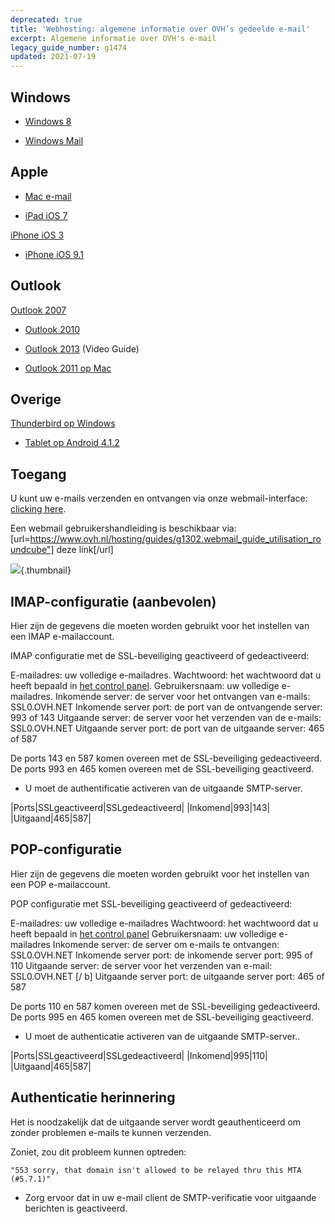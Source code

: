 ```yaml
---
deprecated: true
title: 'Webhosting: algemene informatie over OVH’s gedeelde e-mail'
excerpt: Algemene informatie over OVH's e-mail
legacy_guide_number: g1474
updated: 2021-07-19
---
```



## Windows

- [Windows 8](https://www.ovh.nl/hosting/guides/g1281.mail_mutualise_guide_configuration_sous_windows_8)

- [Windows Mail](https://www.ovh.nl/hosting/guides/g1300.mail_mutualise_guide_configuration_windows_mail)




## Apple

- [Mac e-mail](https://www.ovh.nl/hosting/guides/g1287.mail_mutualise_guide_configuration_mail_de_mac)

- [iPad iOS 7](https://www.ovh.nl/hosting/guides/g1348.mail_mutualise_guide_configuration_sous_ipad_ios_7)

[iPhone iOS 3](https://www.ovh.nl/hosting/guides/g1296.mail_mutualise_guide_configuration_iphone_ios_3)

- [iPhone iOS 9.1](https://www.ovh.nl/hosting/guides/g2004.mail_mutualise_guide_configuration_iphone_ios_91)




## Outlook
[Outlook 2007](https://www.ovh.nl/hosting/guides/g1298.mail_mutualise_guide_configuration_outlook_2007)


- [Outlook 2010](https://www.ovh.nl/hosting/guides/g1299.mail_mutualise_guide_configuration_outlook_2010)

- [Outlook 2013](https://www.ovh.nl/hosting/guides/g1286.mail_mutualise_guide_configuration_outlook_2013) (Video Guide)

- [Outlook 2011 op Mac](https://www.ovh.nl/hosting/guides/g1345.mail_mutualise_guide_configuration_outlook_2011_sur_mac)




## Overige
[Thunderbird op Windows](https://www.ovh.nl/hosting/guides/g1297.mail_mutualise_guide_de_configuration_pour_thunderbird)


- [Tablet op Android 4.1.2](https://www.ovh.nl/hosting/guides/g1283.mail_mutualise_guide_configuration_sous_tablette_android_412)




## Toegang
U kunt uw e-mails verzenden en ontvangen via onze webmail-interface:
[clicking here](https://ssl0.ovh.net/en/:).

Een webmail gebruikershandleiding is beschikbaar via:
[url=https://www.ovh.nl/hosting/guides/g1302.webmail_guide_utilisation_roundcube"]
deze link[/url]

![](images/img_2007.jpg){.thumbnail}


## IMAP-configuratie (aanbevolen)
Hier zijn de gegevens die moeten worden gebruikt voor het instellen van een IMAP e-mailaccount.

IMAP configuratie met de SSL-beveiliging geactiveerd of gedeactiveerd:

E-mailadres: uw volledige e-mailadres.
Wachtwoord: het wachtwoord dat u heeft bepaald in [het control panel](https://www.ovh.com/manager/web/login.html).
Gebruikersnaam: uw volledige e-mailadres.
Inkomende server: de server voor het ontvangen van e-mails: SSL0.OVH.NET
Inkomende server port: de port van de ontvangende server: 993 of 143
Uitgaande server: de server voor het verzenden van de e-mails: SSL0.OVH.NET
Uitgaande server port: de port van de uitgaande server: 465 of 587

De ports 143 en 587 komen overeen met de SSL-beveiliging gedeactiveerd.
De ports 993 en 465 komen overeen met de SSL-beveiliging geactiveerd.


- U moet de authentificatie activeren van de uitgaande SMTP-server.


|Ports|SSLgeactiveerd|SSLgedeactiveerd|
|Inkomend|993|143|
|Uitgaand|465|587|




## POP-configuratie
Hier zijn de gegevens die moeten worden gebruikt voor het instellen van een POP e-mailaccount.

POP configuratie met SSL-beveiliging geactiveerd of gedeactiveerd:

E-mailadres: uw volledige e-mailadres
Wachtwoord: het wachtwoord dat u heeft bepaald in [het control panel](https://www.ovh.com/manager/web/login.html/)
Gebruikersnaam: uw volledige e-mailadres
Inkomende server:  de server om e-mails te ontvangen: SSL0.OVH.NET
Inkomende server port:  de inkomende server port: 995 of 110
Uitgaande server: de server voor het verzenden van e-mail:  SSL0.OVH.NET [/ b]
 Uitgaande server port:  de uitgaande server port: 465 of 587

De ports 110 en 587 komen overeen met de SSL-beveiliging gedeactiveerd.
De ports 995 en 465 komen overeen met de SSL-beveiliging geactiveerd.


- U moet de authenticatie activeren van de uitgaande SMTP-server..


|Ports|SSLgeactiveerd|SSLgedeactiveerd|
|Inkomend|995|110|
|Uitgaand|465|587|




## Authenticatie herinnering
Het is noodzakelijk dat de uitgaande server wordt geauthenticeerd om zonder problemen e-mails te kunnen verzenden.

Zoniet, zou dit probleem kunnen optreden:


```
"553 sorry, that domain isn't allowed to be relayed thru this MTA (#5.7.1)"
```



- Zorg ervoor dat in uw e-mail client de SMTP-verificatie voor uitgaande berichten is geactiveerd.



